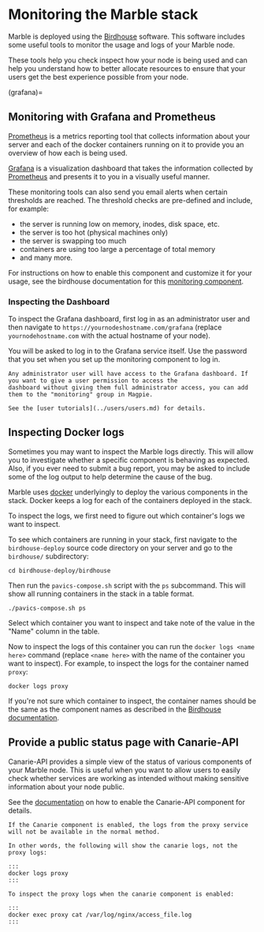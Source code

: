 # Monitoring the Marble stack

Marble is deployed using the [Birdhouse](https://github.com/bird-house/birdhouse-deploy) software. This software
includes some useful tools to monitor the usage and logs of your Marble node.

These tools help you check inspect how your node is being used and can help you understand how to better allocate 
resources to ensure that your users get the best experience possible from your node.

(grafana)=
## Monitoring with Grafana and Prometheus

[Prometheus](https://prometheus.io/) is a metrics reporting tool that collects information about your server and each of
the docker containers running on it to provide you an overview of how each is being used.

[Grafana](https://grafana.com/grafana/dashboards/) is a visualization dashboard that takes the information collected by
[Prometheus](https://prometheus.io/) and presents it to you in a visually useful manner.

These monitoring tools can also send you email alerts when certain thresholds are reached. The threshold checks are 
pre-defined and include, for example:

- the server is running low on memory, inodes, disk space, etc.
- the server is too hot (physical machines only)
- the server is swapping too much
- containers are using too large a percentage of total memory
- and many more.

For instructions on how to enable this component and customize it for your usage, see the birdhouse documentation for
this [monitoring component](https://birdhouse-deploy.readthedocs.io/en/latest/birdhouse/components/README.html#monitoring).

### Inspecting the Dashboard

To inspect the Grafana dashboard, first log in as an administrator user and then navigate to 
`https://yournodeshostname.com/grafana` (replace `yournodehostname.com` with the actual hostname of your node).

You will be asked to log in to the Grafana service itself. Use the password that you set when you set up the monitoring
component to log in.

```{note}
Any administrator user will have access to the Grafana dashboard. If you want to give a user permission to access the
dashboard without giving them full administrator access, you can add them to the "monitoring" group in Magpie.

See the [user tutorials](../users/users.md) for details.
```

## Inspecting Docker logs

Sometimes you may want to inspect the Marble logs directly. This will allow you to investigate whether a specific
component is behaving as expected. Also, if you ever need to submit a bug report, you may be asked to include some of
the log output to help determine the cause of the bug.

Marble uses [docker](https://www.docker.com/) underlyingly to deploy the various components in the stack. Docker keeps
a log for each of the containers deployed in the stack. 

To inspect the logs, we first need to figure out which container's logs we want to inspect.

To see which containers are running in your stack, first navigate to the `birdhouse-deploy` source code directory on
your server and go to the `birdhouse/` subdirectory:

```shell
cd birdhouse-deploy/birdhouse
```

Then run the `pavics-compose.sh` script with the `ps` subcommand. This will show all running containers in the stack in
a table format.

```shell
./pavics-compose.sh ps
```

Select which container you want to inspect and take note of the value in the "Name" column in the table.

Now to inspect the logs of this container you can run the `docker logs <name here>` command (replace `<name here>` with
the name of the container you want to inspect). For example, to inspect the logs for the container named `proxy`:

```shell
docker logs proxy
```

If you're not sure which container to inspect, the container names should be the same as the component names as
described in the 
[Birdhouse documentation](https://birdhouse-deploy.readthedocs.io/en/latest/birdhouse/components/README.html#).

## Provide a public status page with Canarie-API

Canarie-API provides a simple view of the status of various components of your Marble node. This is useful when you want
to allow users to easily check whether services are working as intended without making sensitive information about your
node public.

See the [documentation](https://birdhouse-deploy.readthedocs.io/en/latest/birdhouse/components/README.html#canarie-api) 
on how to enable the Canarie-API component for details.

```{warning}
If the Canarie component is enabled, the logs from the proxy service will not be available in the normal method.

In other words, the following will show the canarie logs, not the proxy logs:

:::
docker logs proxy
:::

To inspect the proxy logs when the canarie component is enabled:

:::
docker exec proxy cat /var/log/nginx/access_file.log
:::
```
